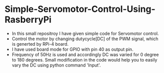 # Simple-Servomotor-Control-Using-RasberryPi
- In this small repositroy I have given simple code for Servomotor control.
- Control the motor by changing dutycycle[DC] of the PWM signal, which is generted by RPi-4 board.
- I have used board mode for GPIO with pin 40 as output pin.
- Frequency of 50Hz is used and accordingly DC was varied for 0 degree to 180 degrees. Small modification in the code would help you to easily vary the DC using python command 'Input'.
